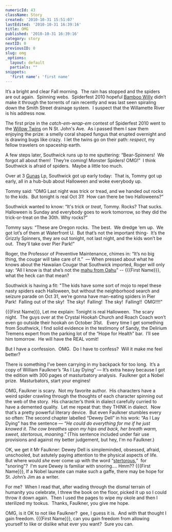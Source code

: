 ```yaml
---
numericId: 43
className: Story
created: '2010-10-31 15:51:07'
lastEdited: '2010-10-31 16:39:16'
title: OMG
published: '2010-10-31 16:39:16'
category: story
nextID: 0
previousID: 0
slug: omg
_options:
  layout: default
  partials: ""
snippets:
  'first name': 'first name'
---
```

It&rsquo;s a bright and clear Fall morning.&nbsp; The rain has stopped and the spiders are out again.&nbsp; Spinning webs.&nbsp; Spiderfest 2010 hopeful [Bamboo Willy][0] didn&rsquo;t make it through the torrents of rain recently and was last seen spiraling down the Smith Street drainage system.&nbsp; I suspect that the Willamette River is his address now.

The first prize in the _catch-em-wrap-em_ contest of Spiderfest 2010 went to the [Willow Twins][1] on N St. John's Ave.&nbsp; As i passed them I saw them enjoying the prize: a smelly coral shaped fungus that erupted overnight and is drawing bugs like crazy.&nbsp; I let the twins go on their path: _respect_, my fellow travelers on spaceship earth.

A few steps later, Southwick runs up to me sputtering: &ldquo;Bear-Spinners!&nbsp; We forgot all about them!&nbsp; They&rsquo;re coming! Monster Spiders! OMG!&rdquo;&nbsp; I think Southwick is afraid of spiders.&nbsp; Maybe a little too much.

Over at 3 [Gunas][2] Lp, Southwick got up early today:&nbsp; That is, Tommy got up early, all in a hub-bub about Halloween and woke everybody up.

Tommy said: &ldquo;OMG Last night was trick or tread, and we handed out rocks to the kids.&nbsp; But tonight is real Oct 31!&nbsp; How can there be two Halloweens?&rdquo;

Southwick wanted to know: &ldquo;It's trick or _treat_, Tommy. Rocks? That sucks.&nbsp; Halloween is Sunday and everybody goes to work tomorrow, so they did the trick-or-treat on the 30th. Why rocks?&rdquo;

Tommy says: &ldquo;These are Oregon rocks.&nbsp; The best.&nbsp; We dredge &lsquo;em up.&nbsp; We got lot&rsquo;s of them at Waterfront U.&nbsp; But that&rsquo;s not the important thing-&nbsp; It&rsquo;s the Grizzly Spinners, they are out tonight, not last night, and the kids won&rsquo;t be out.&nbsp; They&rsquo;ll take over Pier Park!&rdquo;

Roger, the Professor of Preventive Maintenance, chimes in: &ldquo;It&rsquo;s no big thing, the cougar will take care of it.&rdquo;&nbsp; &mdash; When pressed about what he knows about the Hawaiian Cougar that Southwick imported, Roger will only say: &ldquo;All I know is that she&rsquo;s not the [mahu from Oahu][3]&rdquo; -- {{{First Name}}}, what the heck can that mean?

Southwick is having a fit: &quot;The kids have some sort of mojo to repel these nasty spiders each Halloween, but without the neighborhood search and seizure parade on Oct 31, we&rsquo;re gonna have man-eating spiders in Pier Park!&nbsp; Falling out of the sky!&nbsp; The sky!&nbsp; Falling!&nbsp; The sky!&nbsp; Falling!!&nbsp; OMG!!!!&rdquo;

{{{First Name}}}, Let me explain: Tonight is real Halloween.&nbsp; The scary night.&nbsp; The guys over at the Crystal Hookah Church and Roach Coach won&rsquo;t even go outside their hookah on October 31st. &nbsp; Every time I get something from Southwick, I find solid evidence in the testimony of Sandy, the Delirium Tremens expert from the parking lot of the &ldquo;Hope for Health&rdquo; bar.&nbsp; I&rsquo;ll see him tomorrow.&nbsp; He will have the REAL vomit!

But I have a confession. &nbsp;OMG. &nbsp;Do I have to confess? &nbsp;Will it make me feel better?

There is something I&rsquo;ve been carrying in my backpack for too long.&nbsp; It&rsquo;s a copy of William Faulkner&rsquo;s &ldquo;As I Lay Dying&rdquo; &mdash; It&rsquo;s extra heavy because I got the edition with 300 pages of masturbatory analysis.&nbsp; Faulkner got a Nobel prize.&nbsp; Masturbators, start your engines!

OMG, Faulkner is scary.&nbsp; Not my favorite author.&nbsp; His characters have a weird spider crawling through the thoughts of each character spinning out the web of the story.&nbsp; His character&rsquo;s think in dialect carefully curried to have a demented quality.&nbsp; Let me repeat that: they THINK in dialect.&nbsp; Now that&rsquo;s a pretty powerful literary device.&nbsp; But even Faulkner stumbles every so often: The second chapter labelled &ldquo;Dewey Dell&rdquo; in his work: &ldquo;As I Lay Dying&rdquo; has the sentence &mdash; &ldquo;_He could do everything for me if he just knowed it. The cow breathes upon my hips and back, her breath warm, sweet, stertorous, moaning_.&rdquo; (This sentence included under fair use provisions and against my better judgement, but hey, I'm no Faulkner.)

OK, we get it Mr Faulkner: Dewey Dell is simpleminded, obsessed, afraid, unschooled, but astutely paying attention to the physical aspects of life.&nbsp; But where would _she_ ever come up with the word &ldquo;[stertorous][4],&rdquo; &nbsp;for &quot;snoring&quot;? &nbsp;I'm sure Dewey is familiar with snoring.... Hmm?? {{{First Name}}}, If a Nobel laureate can make such a gaffe, there may be hope for St. John&rsquo;s Jim as a writer.

For me?&nbsp; When I read that, after wading through the dismal terrain of humanity you celebrate, I threw the book on the floor, picked it up so I could throw it down again.&nbsp; Then I used the pages to wipe my okole and then I sterilized my tookus.&nbsp; Thanks, Faulkner, you give me hope.

OMG, is it OK to not like Faulkner?&nbsp; gee, I guess it is. &nbsp;And with that thought I gain freedom. {{{First Name}}}, can you gain freedom from allowing yourself to like or dislike what ever you want? &nbsp;Sure you can.

[0]: http://www.google.com/maps/ms?ie=UTF8&amp;hl=en&amp;msa=0&amp;msid=114144299215869109392.0004920b87d0a9c46bbd7&amp;t=h&amp;z=20
[1]: http://www.google.com/maps/ms?ie=UTF8&amp;hl=en&amp;msa=0&amp;msid=114144299215869109392.0004929a77b2fc91ba602&amp;t=h&amp;z=20
[2]: http://en.wikipedia.org/wiki/Gu&#7751;a#In_Samkhya_philosophy
[3]: http://www.google.com/images?rls=en&amp;q=images:+mahu&amp;oe=UTF-8&amp;um=1&amp;ie=UTF-8&amp;source=univ&amp;ei=mPXNTIGWN4u-sQPP8rjXDg&amp;sa=X&amp;oi=image_result_group&amp;ct=title&amp;resnum=5&amp;ved=0CDYQsAQwBA&amp;biw=1043&amp;bih=596
[4]: http://www.thefreedictionary.com/stertorous